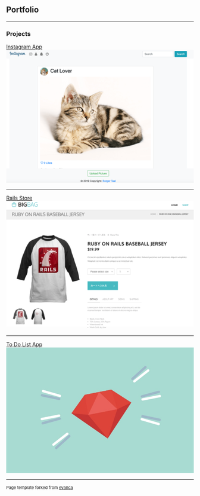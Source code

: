 ## Portfolio

---

### Projects 

[Instagram App](/sample_page)
<img src="images/insta-app-min.png?raw=true"/>

---
[Rails Store](/pdf/sample_presentation.pdf)
<img src="images/rails-store-app-min.png?raw=true"/>

---
[To Do List App](http://example.com/)
<img src="images/rails-app-min.jpg?raw=true"/>

---
<p style="font-size:11px">Page template forked from <a href="https://github.com/evanca/quick-portfolio">evanca</a></p>
<!-- Remove above link if you don't want to attibute -->
